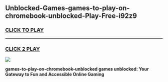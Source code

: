 
## Unblocked-Games-games-to-play-on-chromebook-unblocked-Play-Free-i92z9
<h3>
<a href="https://premium76.site?title=games-to-play-on-chromebook-unblocked&ref=19M">CLICK TO PLAY</a></h3>
<hr>

<h3>
<a href="https://premium76.site?title=games-to-play-on-chromebook-unblocked&ref=19M">CLICK 2 PLAY</a>
  
</h3>

<a href="https://premium76.site?title=games-to-play-on-chromebook-unblocked&ref=19M"><img src="https://clearcache.store/games.png"></a>


**games-to-play-on-chromebook-unblocked games unblocked: Your Gateway to Fun and Accessible Online Gaming**
